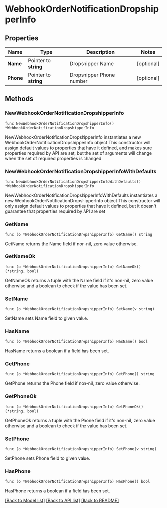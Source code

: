 # WebhookOrderNotificationDropshipperInfo

## Properties

Name | Type | Description | Notes
------------ | ------------- | ------------- | -------------
**Name** | Pointer to **string** | Dropshipper Name | [optional] 
**Phone** | Pointer to **string** | Dropshipper Phone number | [optional] 

## Methods

### NewWebhookOrderNotificationDropshipperInfo

`func NewWebhookOrderNotificationDropshipperInfo() *WebhookOrderNotificationDropshipperInfo`

NewWebhookOrderNotificationDropshipperInfo instantiates a new WebhookOrderNotificationDropshipperInfo object
This constructor will assign default values to properties that have it defined,
and makes sure properties required by API are set, but the set of arguments
will change when the set of required properties is changed

### NewWebhookOrderNotificationDropshipperInfoWithDefaults

`func NewWebhookOrderNotificationDropshipperInfoWithDefaults() *WebhookOrderNotificationDropshipperInfo`

NewWebhookOrderNotificationDropshipperInfoWithDefaults instantiates a new WebhookOrderNotificationDropshipperInfo object
This constructor will only assign default values to properties that have it defined,
but it doesn't guarantee that properties required by API are set

### GetName

`func (o *WebhookOrderNotificationDropshipperInfo) GetName() string`

GetName returns the Name field if non-nil, zero value otherwise.

### GetNameOk

`func (o *WebhookOrderNotificationDropshipperInfo) GetNameOk() (*string, bool)`

GetNameOk returns a tuple with the Name field if it's non-nil, zero value otherwise
and a boolean to check if the value has been set.

### SetName

`func (o *WebhookOrderNotificationDropshipperInfo) SetName(v string)`

SetName sets Name field to given value.

### HasName

`func (o *WebhookOrderNotificationDropshipperInfo) HasName() bool`

HasName returns a boolean if a field has been set.

### GetPhone

`func (o *WebhookOrderNotificationDropshipperInfo) GetPhone() string`

GetPhone returns the Phone field if non-nil, zero value otherwise.

### GetPhoneOk

`func (o *WebhookOrderNotificationDropshipperInfo) GetPhoneOk() (*string, bool)`

GetPhoneOk returns a tuple with the Phone field if it's non-nil, zero value otherwise
and a boolean to check if the value has been set.

### SetPhone

`func (o *WebhookOrderNotificationDropshipperInfo) SetPhone(v string)`

SetPhone sets Phone field to given value.

### HasPhone

`func (o *WebhookOrderNotificationDropshipperInfo) HasPhone() bool`

HasPhone returns a boolean if a field has been set.


[[Back to Model list]](../README.md#documentation-for-models) [[Back to API list]](../README.md#documentation-for-api-endpoints) [[Back to README]](../README.md)


